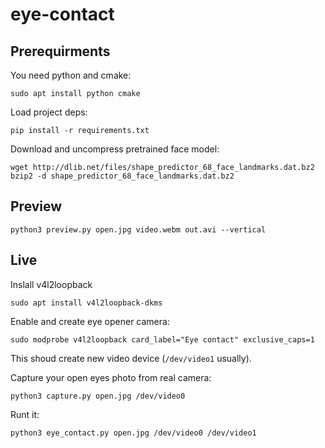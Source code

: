# eye-contact

## Prerequirments

You need python and cmake:
    
    sudo apt install python cmake

Load project deps:

    pip install -r requirements.txt

Download and uncompress pretrained face model:

    wget http://dlib.net/files/shape_predictor_68_face_landmarks.dat.bz2
    bzip2 -d shape_predictor_68_face_landmarks.dat.bz2

## Preview

    python3 preview.py open.jpg video.webm out.avi --vertical

## Live

Inslall v4l2loopback

    sudo apt install v4l2loopback-dkms

Enable and create eye opener camera:

    sudo modprobe v4l2loopback card_label="Eye contact" exclusive_caps=1

This shoud create new video device (`/dev/video1` usually).

Capture your open eyes photo from real camera:
    
    python3 capture.py open.jpg /dev/video0 

Runt it:

    python3 eye_contact.py open.jpg /dev/video0 /dev/video1

